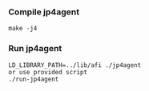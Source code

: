 

### Compile jp4agent
```
make -j4
```

### Run jp4agent
```
LD_LIBRARY_PATH=../lib/afi ./jp4agent
or use provided script
./run-jp4agent
```
